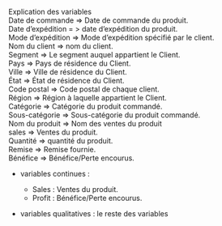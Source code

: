 Explication des variables  
Date de commande => Date de commande du produit.    
Date d’expédition = > date d’expédition du produit.  
Mode d’expédition => Mode d’expédition spécifié par le client.    
Nom du client => nom du client.    
Segment => Le segment auquel appartient le Client.    
Pays => Pays de résidence du Client.      
Ville => Ville de résidence du Client.  
État => État de résidence du Client.  
Code postal => Code postal de chaque client.  
Région => Région à laquelle appartient le Client.  
Catégorie => Catégorie du produit commandé.  
Sous-catégorie => Sous-catégorie du produit commandé.  
Nom du produit => Nom des ventes du produit  
sales => Ventes du produit.  
Quantité => quantité du produit.  
Remise => Remise fournie.  
Bénéfice => Bénéfice/Perte encourus.  

* variables continues : 
   - Sales : Ventes du produit.
   - Profit :  Bénéfice/Perte encourus.

* variables qualitatives : le reste des variables 